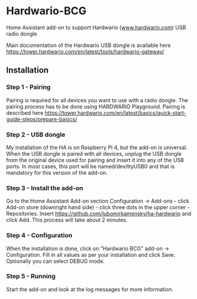 # Hardwario-BCG
Home Assistant add-on to support Hardwario (www.hardwario.com) USB radio dongle

Main documentation of the Hardwario USB dongle is available here https://tower.hardwario.com/en/latest/tools/hardwario-gateway/

## Installation
### Step 1 - Pairing
 Pairing is required for all devices you want to use with a radio dongle. The pairing process has to be done using HARDWARIO Playground. Pairing is described here https://tower.hardwario.com/en/latest/basics/quick-start-guide-steps/prepare-basics/
 
### Step 2 - USB dongle
 My installation of the HA is on Raspberry Pi 4, but the add-on is universal. When the USB dongle is paired with all devices, unplug the USB dongle from the original device used for pairing and insert it into any of the USB ports. In most cases, this port will be named/dev/ttyUSB0 and that is mandatory for this version of the add-on.
 
### Step 3 - Install the add-on
 Go to the Home Assistant Add-on section Configuration -> Add-ons - click Add-on store (downright hand side) - click three dots in the upper corner - Repositories. Insert https://github.com/lubomirkamensky/ha-hardwario and click Add. This process will take about 2 minutes.

### Step 4 - Configuration
 When the installation is done, click on "Hardwario BCG" add-on -> Configuration. Fill in all values as per your installation and click Save. Optionally you can select DEBUG mode.

### Step 5 - Running
 Start the add-on and look at the log messages for more information.

